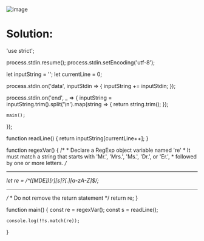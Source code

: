 ![image](https://user-images.githubusercontent.com/66727050/151845445-5f9d6088-8210-42d0-950b-29f460c3eca9.png)

# Solution:

'use strict';

process.stdin.resume();
process.stdin.setEncoding('utf-8');

let inputString = '';
let currentLine = 0;

process.stdin.on('data', inputStdin => {
    inputString += inputStdin;
});

process.stdin.on('end', _ => {
    inputString = inputString.trim().split('\n').map(string => {
        return string.trim();
    });
    
    main();    
});

function readLine() {
    return inputString[currentLine++];
}

function regexVar() {
    /*
     * Declare a RegExp object variable named 're'
     * It must match a string that starts with 'Mr.', 'Mrs.', 'Ms.', 'Dr.', or 'Er.', 
     * followed by one or more letters.
     */
    <hr>
    let re = /^([MDE])[r][s]?[\.][a-zA-Z]$/;
    <hr>
    /*
     * Do not remove the return statement
     */
    return re;
}


function main() {
    const re = regexVar();
    const s = readLine();
    
    console.log(!!s.match(re));
}
